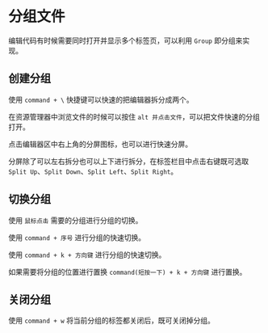 # 分组文件

编辑代码有时候需要同时打开并显示多个标签页，可以利用 `Group` 即分组来实现。

## 创建分组

使用 `command + \` 快捷键可以快速的把编辑器拆分成两个。

在资源管理器中浏览文件的时候可以按住 `alt 并点击文件`，可以把文件快速的分组打开。

点击编辑器区中右上角的分屏图标，也可以进行快速分屏。

分屏除了可以左右拆分也可以上下进行拆分，在标签栏目中点击右键既可选取 `Split Up`、`Split Down`、`Split Left`、`Split Right`。

## 切换分组

使用 `鼠标点击` 需要的分组进行分组的切换。

使用 `command + 序号` 进行分组的快速切换。

使用 `command + k + 方向键` 进行分组的快速切换。

如果需要将分组的位置进行置换 `command(短按一下) + k + 方向键` 进行置换。

## 关闭分组

使用 `command + w` 将当前分组的标签都关闭后，既可关闭掉分组。